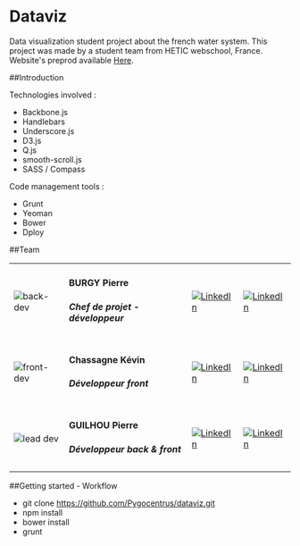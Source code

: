 Dataviz
=======

Data visualization student project about the french water system. This project was made by a student team from HETIC webschool, France. <br />
Website's preprod available <a href="http://pierreguilhou.fr/sites/jesuisvitale/">Here</a>.

##Introduction
<p>
  Technologies involved :
  <ul>
    <li>Backbone.js </li>
    <li>Handlebars </li>
    <li>Underscore.js </li>
    <li>D3.js </li>
    <li>Q.js</li>
    <li>smooth-scroll.js </li>
    <li>SASS / Compass </li>
  </ul>
</p>
<p>
  Code management tools :
  <ul>
    <li>Grunt</li>
    <li>Yeoman</li>
    <li>Bower</li>
    <li>Dploy</li>
  </ul>
</p>

##Team

<table>
  <tr>
    <td><img src="https://fr.gravatar.com/userimage/58955705/05d7d60184e3f1dcebfc25f1c08c1794" alt="back-dev"/></td>
    <td><h4>BURGY Pierre</h4><h5>Chef de projet - développeur</h5></td>
    <td><a href="http://www.linkedin.com/profile/view?id=261554790"><img src="http://www.tlogistics.eu/wp-content/uploads/2013/01/Linkedin-Logo1.png" alt="LinkedIn"/></a></td>
    <td><a href="https://github.com/pierreburgy"><img src="http://ciembor.github.io/4bit/images/github.png" alt="LinkedIn"/></a></td>
  </tr>
  <tr>
    <td><img src="http://www.gravatar.com/avatar/234fe0bab4cfd6d929a48dfda4a9557c.png" alt="front-dev"/></td>
    <td><h4>Chassagne Kévin</h4><h5>Développeur front</h5></td>
    <td><a href="http://fr.linkedin.com/pub/kévin-chassagne/8b/788/28b/"><img src="http://www.tlogistics.eu/wp-content/uploads/2013/01/Linkedin-Logo1.png" alt="LinkedIn"/></a></td>
    <td><a href="https://github.com/Kevin445"><img src="http://ciembor.github.io/4bit/images/github.png" alt="LinkedIn"/></a></td>
  </tr>
  <tr>
    <td><img src="https://fr.gravatar.com/userimage/49542208/dff7f1c796cfadefbcb5bfc8a26191a5.jpeg" alt="lead dev"/></td>
    <td><h4>GUILHOU Pierre</h4><h5>Développeur back & front</h5></td>
    <td><a href="http://www.linkedin.com/profile/view?id=318537647"><img src="http://www.tlogistics.eu/wp-content/uploads/2013/01/Linkedin-Logo1.png" alt="LinkedIn"/></a></td>
    <td><a href="https://github.com/Pygocentrus"><img src="http://ciembor.github.io/4bit/images/github.png" alt="LinkedIn"/></a></td>
  </tr>
</table>

##Getting started - Workflow
- git clone https://github.com/Pygocentrus/dataviz.git<br />
- npm install<br />
- bower install<br />
- grunt<br />
